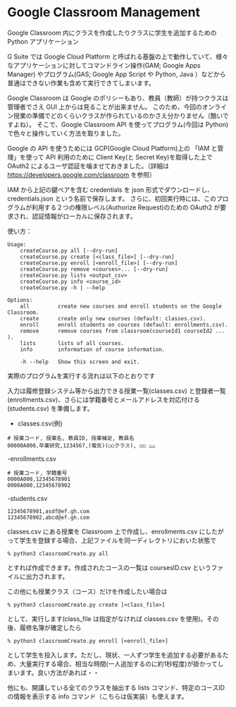 Google Classroom Management
===
Google Classroom 内にクラスを作成したりクラスに学生を追加するための Python アプリケーション

G Suite では Google Cloud Platform と呼ばれる基盤の上で動作していて、様々なアプリケーションに対してコマンドライン操作(GAM; Google Apps Manager) やプログラム(GAS; Google App Script や Python, Java ）などから普通はできない作業も含めて実行できてしまいます。

Google Classroom は Google のポリシーもあり、教員（教師）が持つクラスは管理者でさえ GUI 上からは見ることが出来ません。
このため、今回のオンライン授業の準備でどのくらいクラスが作られているのかさえ分かりません（酷いですよね）。
そこで、Google Classroom API を使ってプログラム(今回は Python)で色々と操作していく方法を取りました。

Google の API を使うためには GCP(Google Cloud Platform)上の 「IAM と管理」を使って API 利用のために Client Key(と Secret Key)を取得した上で OAuth2 によるユーザ認証を噛ませておきました。（詳細は https://developers.google.com/classroom を参照）

IAM から上記の鍵ペアを含む credentials を json 形式でダウンロードし、credentials.json という名前で保存します。
さらに、初回実行時には、このプログラムが利用する２つの権限レベル(Authorize Request)のための OAuth2 が要求され、認証情報がローカルに保存されます。

使い方：
```
Usage:
    createCourse.py all [--dry-run]
    createCourse.py create [<class_file>] [--dry-run]
    createCourse.py enroll [<enroll_file>] [--dry-run]
    createCourse.py remove <courses>... [--dry-run]
    createCourse.py lists <output_csv>
    createCourse.py info <course_id>
    createCourse.py -h | --help

Options:
    all         create new courses and enroll students on the Google Classroom.
    create      create only new courses (default: classes.csv).
    enroll      enroll students on courses (default: enrollments.csv).
    remove      remove courses from classroom(courseId1 courseId2 ... ).
    lists       lists of all courses.
    info        information of course information.

    -h --help   Show this screen and exit.
```


実際のプログラムを実行する流れは以下のとおりです

入力は履修登録システム等から出力できる授業一覧(classes.csv) と登録者一覧(enrollments.csv)、さらには学籍番号とメールアドレスを対応付ける(students.csv) を準備します。

- classes.csv(例)
```
# 授業コード, 授業名, 教員ID, 授業補足, 教員名
00000A000,卒業研究,1234567,(電気)(○○クラス), ○○ △△
```

-enrollments.csv
```
# 授業コード, 学籍番号
0000A000,12345678901
0000A000,12345678902
```

-students.csv
```
12345678901,asdf@ef.gh.com
12345678902,abcd@ef.gh.com
```

classes.csv にある授業を Classroom 上で作成し、enrollments.csv にしたがって学生を登録する場合、上記ファイルを同一ディレクトリにおいた状態で

```
% python3 classroomCreate.py all
```

とすれば作成できます。作成されたコースの一覧は coursesID.csv というファイルに出力されます。

この他にも授業クラス（コース）だけを作成したい場合は

```
% python3 classroomCreate.py create [<class_file>]
```

として、実行します(class_file は指定がなければ classes.csv を使用)。その後、履修名簿が確定したら

```
% python3 classroomCreate.py enroll [<enroll_file>]
```

として学生を投入します。ただし、現状、一人ずつ学生を追加する必要があるため、大量実行する場合、相当な時間(一人追加するのに約1秒程度)が掛かってしまいます。良い方法があれば・・

他にも、開講している全てのクラスを抽出する lists コマンド、特定のコースIDの情報を表示する info コマンド（こちらは仮実装）も使えます。